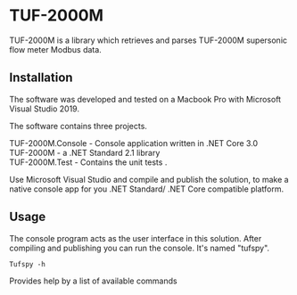 # TUF-2000M

TUF-2000M is a library which retrieves and parses TUF-2000M supersonic flow meter Modbus data.

## Installation

The software was developed and tested on a Macbook Pro with Microsoft Visual Studio 2019.

The software contains three projects. 

TUF-2000M.Console - Console application written in .NET Core 3.0  
TUF-2000M - a .NET Standard 2.1 library  
TUF-2000M.Test - Contains the unit tests . 

Use Microsoft Visual Studio and compile and publish the solution, to make a native console app for you .NET Standard/ .NET Core compatible platform.  

## Usage

The console program acts as the user interface in this solution. After compiling and publishing you can run the console. It's named "tufspy". 

```
Tufspy -h 
```
Provides help by a list of available commands
